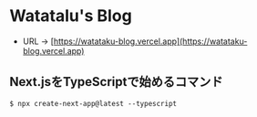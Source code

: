 # Watatalu's Blog

- URL -> [https://watataku-blog.vercel.app](https://watataku-blog.vercel.app)
## Next.jsをTypeScriptで始めるコマンド

```
$ npx create-next-app@latest --typescript
```
